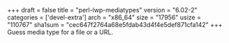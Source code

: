 +++
draft = false
title = "perl-lwp-mediatypes"
version = "6.02-2"
categories = ['devel-extra']
arch = "x86_64"
size = "17956"
usize = "110767"
sha1sum = "cec647f2764a68e5fdab43d4f4e5def871cfa142"
+++
Guess media type for a file or a URL.